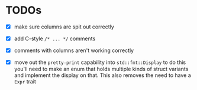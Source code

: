 # TODOs

- [x] make sure columns are spit out correctly
- [x] add C-style `/* ... */` comments
- [x] comments with columns aren't working correctly
- [x] move out the `pretty-print` capability into `std::fmt::Display`
    to do this you'll need to make an enum that holds multiple kinds of struct variants and implement the display on that. This also removes the need to have a `Expr` trait

